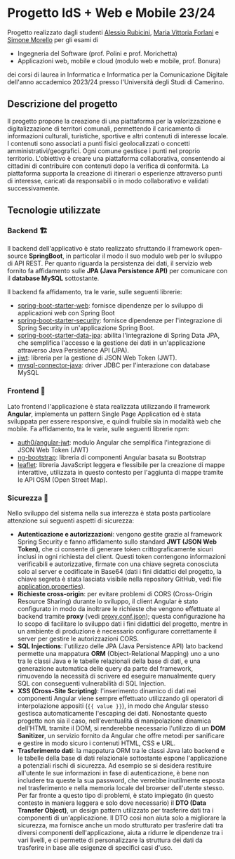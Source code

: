 # Progetto IdS + Web e Mobile 23/24
Progetto realizzato dagli studenti [Alessio Rubicini](https://github.com/alessiorubicini), [Maria Vittoria Forlani](https://github.com/Vittoria61) e [Simone Morello](https://github.com/DiamondBest) per gli esami di
- Ingegneria del Software (prof. Polini e prof. Morichetta)
- Applicazioni web, mobile e cloud (modulo web e mobile, prof. Bonura) 

dei corsi di laurea in Informatica e Informatica per la Comunicazione Digitale dell'anno accademico 2023/24 presso l'Università degli Studi di Camerino.

## Descrizione del progetto
Il progetto propone la creazione di una piattaforma per la valorizzazione e digitalizzazione di territori comunali, permettendo il caricamento di informazioni culturali, turistiche, sportive e altri contenuti di interesse locale. I contenuti sono associati a punti fisici geolocalizzati o concetti amministrativi/geografici. Ogni comune gestisce i punti nel proprio territorio. L'obiettivo è creare una piattaforma collaborativa, consentendo ai cittadini di contribuire con contenuti dopo la verifica di conformità. La piattaforma supporta la creazione di itinerari o esperienze attraverso punti di interesse, caricati da responsabili o in modo collaborativo e validati successivamente.

## Tecnologie utilizzate

### Backend 🏗️
Il backend dell'applicativo è stato realizzato sfruttando il framework open-source **SpringBoot**, in particolar il modo il suo modulo web per lo sviluppo di API REST. Per quanto riguarda la persistenza dei dati, il servizio web fornito fa affidamento sulle **JPA (Java Persistence API)** per comunicare con il **database MySQL** sottostante.

Il backend fa affidamento, tra le varie, sulle seguenti librerie:
- [spring-boot-starter-web](https://mvnrepository.com/artifact/org.springframework.boot/spring-boot-starter-web): fornisce dipendenze per lo sviluppo di applicazioni web con Spring Boot
- [spring-boot-starter-security](https://mvnrepository.com/artifact/org.springframework.boot/spring-boot-starter-security): fornisce dipendenze per l'integrazione di Spring Security in un'applicazione Spring Boot.
- [spring-boot-starter-data-jpa](https://mvnrepository.com/artifact/org.springframework.boot/spring-boot-starter-data-jpa): abilita l'integrazione di Spring Data JPA, che semplifica l'accesso e la gestione dei dati in un'applicazione attraverso Java Persistence API (JPA).
- [jjwt](https://mvnrepository.com/artifact/io.jsonwebtoken/jjwt-api): libreria per la gestione di JSON Web Token (JWT).
- [mysql-connector-java](https://mvnrepository.com/artifact/mysql/mysql-connector-java): driver JDBC per l'interazione con database MySQL

### Frontend 📱
Lato frontend l'applicazione è stata realizzata utilizzando il framework **Angular**, implementa un pattern Single Page Application ed è stata sviluppata per essere responsive, e quindi fruibile sia in modalità web che mobile. Fa affidamento, tra le varie, sulle seguenti librerie npm:
- [auth0/angular-jwt](https://www.npmjs.com/package/@auth0/angular-jwt): modulo Angular che semplifica l'integrazione di JSON Web Token (JWT) 
- [ng-bootstrap](https://www.npmjs.com/package/@ng-bootstrap/ng-bootstrap): libreria di componenti Angular basata su Bootstrap
- [leaflet](https://www.npmjs.com/package/leaflet): libreria JavaScript leggera e flessibile per la creazione di mappe interattive, utilizzata in questo contesto per l'aggiunta di mappe tramite le API OSM (Open Street Map).

### Sicurezza 🔐
Nello sviluppo del sistema nella sua interezza è stata posta particolare attenzione sui seguenti aspetti di sicurezza:
- **Autenticazione e autorizzazioni**: vengono gestite grazie al framework Spring Security e fanno affidamento sullo standard **JWT (JSON Web Token)**, che ci consente di generare token crittograficamente sicuri inclusi in ogni richiesta del client. Questi token contengono informazioni verificabili e autorizzative, firmate con una chiave segreta conosciuta solo al server e codificate in Base64 (dati i fini didattici del progetto, la chiave segreta è stata lasciata visibile nella repository GitHub, vedi file [application.properties](backend/opencity/src/main/resources/application.properties)).
- **Richieste cross-origin**: per evitare problemi di CORS (Cross-Origin Resource Sharing) durante lo sviluppo, il client Angular è stato configurato in modo da inoltrare le richieste che vengono effettuate al backend tramite **proxy** (vedi [proxy.conf.json](frontend/src/proxy.conf.json)); questa configurazione ha lo scopo di facilitare lo sviluppo dati i fini didattici del progetto, mentre in un ambiente di produzione è necessario configurare correttamente il server per gestire le autorizzazioni CORS.
- **SQL Injections**: l'utilizzo delle JPA (Java Persistence API) lato backend permette una mappatura **ORM** (Object-Relational Mapping) uno a uno tra le classi Java e le tabelle relazionali della base di dati, e una generazione automatica delle query da parte del framework, rimuovendo la necessità di scrivere ed eseguire manualmente query SQL con conseguenti vulnerabilità di SQL Injection.
- **XSS (Cross-Site Scripting)**: l'inserimento dinamico di dati nei componenti Angular viene sempre effettuato utilizzando gli operatori di interpolazione appositi (`{{ value }}`), in modo che Angular stesso gestisca automaticamente l'escaping dei dati. Nonostante questo progetto non sia il caso, nell'eventualità di manipolazione dinamica dell'HTML tramite il DOM, si renderebbe necessario l'utilizzo di un **DOM Sanitizer**, un servizio fornito da Angular che offre metodi per sanificare e gestire in modo sicuro i contenuti HTML, CSS e URL.
- **Trasferimento dati**: la mappatura ORM tra le classi Java lato backend e le tabelle della base di dati relazionale sottostante espone l'applicazione a potenziali rischi di sicurezza. Ad esempio se si desidera restituire all'utente le sue informazioni in fase di autenticazione, è bene non includere tra queste la sua password, che verrebbe inutilmente esposta nel trasferimento e nella memoria locale del browser dell'utente stesso. Per far fronte a questo tipo di problemi, è stato impiegato (in questo contesto in maniera leggera e solo dove necessario) il **DTO (Data Transfer Object)**, un design pattern utilizzato per trasferire dati tra i componenti di un'applicazione. Il DTO così non aiuta solo a migliorare la sicurezza, ma fornisce anche un modo strutturato per trasferire dati tra diversi componenti dell'applicazione, aiuta a ridurre le dipendenze tra i vari livelli, e ci permette di personalizzare la struttura dei dati da trasferire in base alle esigenze di specifici casi d'uso.